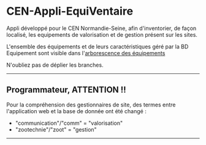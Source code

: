# CEN-Appli-EquiVentaire
Appli développé pour le CEN Normandie-Seine, afin d'inventorier, de façon localisé, les equipements de valorisation et de gestion présent sur les sites.

L'ensemble des équipements et de leurs caractéristiques géré par la BD Equipement sont visible dans l'[arborescence des équipements](https://framindmap.org/c/maps/488557/public)

N'oubliez pas de déplier les branches.

------------------------------------------------------------
## Programmateur, ATTENTION ‼

Pour la compréhension des gestionnaires de site, des termes entre l'application web et la base de donnée ont été changé :

* "communication"/"comm" = "valorisation"
* "zootechnie"/"zoot" = "gestion"
------------------------------------------------------------

